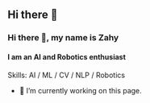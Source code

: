 ## Hi there 👋

### Hi there 👋, my name is Zahy
#### I am an AI and Robotics enthusiast


Skills: AI / ML / CV / NLP / Robotics

- 🔭 I’m currently working on this page. 







<!--
**ZahyElgendy/ZahyElgendy** is a ✨ _special_ ✨ repository because its `README.md` (this file) appears on your GitHub profile.

Here are some ideas to get you started:

- 🔭 I’m currently working on ...
- 🌱 I’m currently learning ...
- 👯 I’m looking to collaborate on ...
- 🤔 I’m looking for help with ...
- 💬 Ask me about ...
- 📫 How to reach me: ...
- 😄 Pronouns: ...
- ⚡ Fun fact: ...
-->
